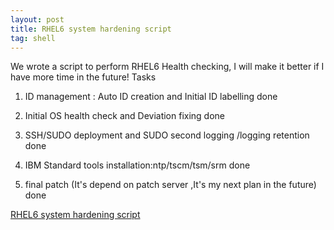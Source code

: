```yaml
---
layout: post
title: RHEL6 system hardening script
tag: shell
---
```


We wrote a script to perform RHEL6 Health checking, I will make it better if I have more time in the future!
 Tasks                                         
1. ID management : Auto ID creation and Initial ID labelling                                  done 

2. Initial OS health check and Deviation fixing                                               done 

3. SSH/SUDO deployment and SUDO second logging /logging retention                             done

5. IBM Standard tools installation:ntp/tscm/tsm/srm                                           done  
 
6. final patch  (It's depend on patch server ,It's my next plan in the future)                done

<a href="http://pan.baidu.com/s/1jvjWi">RHEL6 system hardening script</a>
